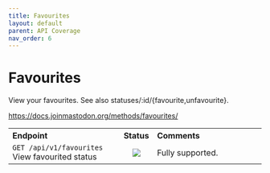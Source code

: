 ```yaml
---
title: Favourites
layout: default
parent: API Coverage
nav_order: 6
---
```


# Favourites

View your favourites. See also statuses/:id/{favourite,unfavourite}.

<a href="https://docs.joinmastodon.org/methods/favourites/" target="_blank">https://docs.joinmastodon.org/methods/favourites/</a>

<table style="width:100%;table-layout:fixed;">
  <tr>
    <th style="width:45%;text-align:left;">Endpoint</th>
    <th style="width:10%;text-align:center;">Status</th>
    <th style="width:45%;text-align:left;">Comments</th>
  </tr>
  <tr>
    <td style="width:45%;text-align:left;"><code>GET /api/v1/favourites</code><br>View favourited status</td>
    <td style="width:10%;text-align:center;"><img src="/assets/green16.png"></td>
    <td style="width:45%;text-align:left;">Fully supported.</td>
  </tr>
</table>
